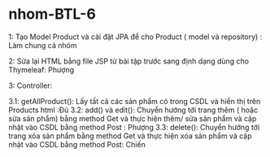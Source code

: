 # nhom-BTL-6
1: Tạo Model Product và cài đặt JPA để cho Product ( model và repository) : Làm chung cả nhóm

2: Sửa lại HTML bằng file JSP từ bài tập trước sang định dạng dùng cho Thymeleaf: Phượng

3: Controller:

3.1: getAllProduct(): Lấy tất cả các sản phẩm có trong CSDL và hiển thị trên Products html :Đủ
3.2: add() và edit(): Chuyển hướng tới trang thêm ( hoặc sửa sản phẩm) bằng method Get và thực hiện thêm/ sửa sản phẩm và cập nhật vào CSDL bằng method Post : Phượng
3.3: delete(): Chuyển hướng tới trang xóa sản phẩm bằng method Get và thực hiện xóa sản phẩm và cập nhật vào CSDL bằng method Post: Chiến
